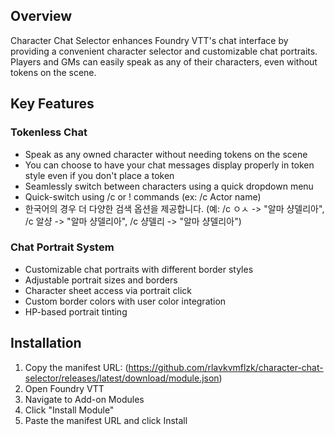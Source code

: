 ## Overview
Character Chat Selector enhances Foundry VTT's chat interface by providing a convenient character selector and customizable chat portraits. Players and GMs can easily speak as any of their characters, even without tokens on the scene.

## Key Features

### Tokenless Chat
- Speak as any owned character without needing tokens on the scene
- You can choose to have your chat messages display properly in token style even if you don't place a token  
- Seamlessly switch between characters using a quick dropdown menu
- Quick-switch using /c or ! commands (ex: /c Actor name)
- 한국어의 경우 더 다양한 검색 옵션을 제공합니다. (예: /c ㅇㅅ -> "알마 샹델리아", /c 알샹 -> "알마 샹델리아", /c 샹델리 -> "알마 샹델리아")

### Chat Portrait System
- Customizable chat portraits with different border styles
- Adjustable portrait sizes and borders
- Character sheet access via portrait click
- Custom border colors with user color integration
- HP-based portrait tinting

## Installation
1. Copy the manifest URL: (https://github.com/rlavkvmflzk/character-chat-selector/releases/latest/download/module.json)
2. Open Foundry VTT
3. Navigate to Add-on Modules
4. Click "Install Module"
5. Paste the manifest URL and click Install
